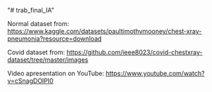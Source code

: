 "# trab_final_IA" 

Normal dataset from: https://www.kaggle.com/datasets/paultimothymooney/chest-xray-pneumonia?resource=download

Covid dataset from: https://github.com/ieee8023/covid-chestxray-dataset/tree/master/images

Video apresentation on YouTube: https://www.youtube.com/watch?v=cSnagDOlPI0